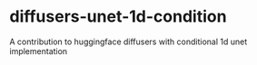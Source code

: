 # diffusers-unet-1d-condition
A contribution to huggingface diffusers with conditional 1d unet implementation
